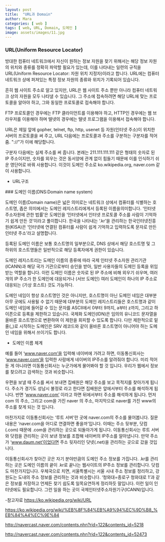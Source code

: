 ```yaml
---
layout: post
title:  "URL과 Domain"
author: Mara
categories: [ web ]
tags: [ web, URL, Domain, 도메인 ]
image: assets/images/11.jpg
---
```


### URL(Uniform Resource Locator)

방대한 컴퓨터 네트워크에서 자신이 원하는 정보 자원을 찾기 위해서는 해당 정보 자원의 위치와 종류를 정확히 파악할 필요가 있는데, 이를 나타내는 일련의 규칙을 URL(Uniform Resource Locator: 자원 위치 지정자)이라고 합니다. URL에는 컴퓨터 네트워크 상에 퍼져있는 특정 정보 자원의 종류와 위치가 기록되어 있습니다.

흔히 웹 사이트 주소로 알고 있지만, URL은 웹 사이트 주소 뿐만 아니라 컴퓨터 네트워크 상의 자원을 모두 나타낼 수 있습니다. 그 주소에 접속하려면 해당 URL에 맞는 프로토콜을 알아야 하고, 그와 동일한 프로토콜로 접속해야 합니다.

FTP 프로토콜인 경우에는 FTP 클라이언트를 이용해야 하고, HTTP인 경우에는 웹 브라우저를 이용해야 하며 텔넷의 경우에는 텔넷 프로그램을 이용해서 접속해야 합니다.

URL은 제일 앞에 gopher, telnet, ftp, http, usenet 등 자원(인터넷 주소)이 위치한 서버의 프로토콜을 써 주고, URL 다음에는 프로토콜과 주소를 구분﻿하는 구분자를 적어줌. "://"가 이에 해당합니다.  

구분자 다음에는 실제 주소를 써 줍니다. 본래는 211.111.111.111 같은 형태의 숫자로 된 IP 주소이지만, 숫자를 외우는 것은 동서양에 관계 없이 힘들기 때문에 이를 인식하기 쉬운 영단어로 바꿔 사용합니다. 이것이 도메인 주소로 ko.wikipedia.org, naver.com 같이 사용합니다.

+ URL구조



​### 도메인 이름(DNS:Domain name system)

도메인 이름(Domain name)은 넓은 의미로는 네트워크 상에서 컴퓨터를 식별하는 호스트명, 좁은 의미에서는 도메인 레지스트리에게서 등록된 이름을​ 의미합니다. ‘인터넷 주소자원에 관한 법률’은 도메인을 ‘인터넷에서 인터넷 프로토콜 주소를 사람이 기억하기 쉽게 만든 것’이라고 풀이합니다. 한국을 나타내는 ‘.kr’을 관리하는 한국인터넷진흥원(KISA)은 ‘인터넷에 연결된 컴퓨터를 사람이 쉽게 기억하고 입력하도록 문자로 만든 인터넷 주소’라고 설명합니다.

등록된 도메인 이름은 보통 호스트명의 일부분으로, DNS 상에서 해당 호스트명 및 그 하위의 호스트명들은 일반적으로 해당 등록자에게 권한이 있습니다.

도메인 레지스트리는 도메인 이름의 종류에 따라 국제 인터넷 주소자원 관리기관(ICANN)과 해당 국가 기관으로부터 승인을 받아, 일반 사용자들의 도메인 등록을 위임받는 역할을 합니다. 이런 도메인 이름은 숫자로 된 IP 주소에 비해 외우기 쉬우며, 여러 개의 IP 주소가 한 도메인에 대응되거나 (서브 도메인) 여러 도메인이 하나의 IP 주소로 대응되는 (가상 호스트) 것도 가능하다.

도메인 네임이 항상 호스트명인 것은 아니지만, 호스트명이 아닌 도메인 네임은 대부분 아무 곳에도 사용될 수 없기 때문에 대부분의 도메인 레지스트리들은 호스트명과 같이 도메인 네임에 들어갈 수 있는 문자를 ASCII에서 0부터 9까지, a부터 z까지, 그리고 하이픈으로 등록을 제한하고 있습니다. 국제화 도메인(IDN)은 임의의 유니코드 문자열을 올바른 호스트명으로 변환하여 이 제한을 회피할 수 있도록 합니다. 다만 제한적으로 밑줄(_)로 시작하는 도메인은 SRV 레코드와 같이 올바른 호스트명이 아니어야 하는 도메인 네임을 위해서 쓰이기도 합니다.​

+ 도메인 이름 체계

예를 들어 ‘www.naver.com’을 입력해 네이버에 가려고 하면, 이동통신회사는 ‘www.naver.com’을 입력한 사람에게 네이버의 IP주소를 알려줘야 합니다. 미리 적어둔 게 아니라면 이동통신회사는 누군가에게 물어봐야 할 것 입니다. 우리가 웹에서 정보를 찾으려고 검색하는 것과 비슷합니다.

우편을 보낼 때 주소를 써서 보내면 집배원은 해당 주소를 보고 목적지를 찾아가게 됩니다. 주소가 경기도 성남시 불정로 라고 한다면 집배원은 앞에서부터 주소를 해석하게 됩니다. 반면 ‘www.naver.com’ 이라고 하면 뒤에서부터 주소를 해석하게 됩니다. 먼저 com 의 주소, 그리고 com을 가진 naver 의 주소, 마지막으로 naver를 가진 www의 주소를 찾게 되는 것 입니다.

마찬가지로 이동통신회사는 ‘루트 서버’란 곳에 naver.com의 주소를 물어봅니다. 질문 내용은 ‘naver.com을 어디로 연결하면 좋을까’입니다. 이때는 주소 뒷부분, 닷컴(.com) 때문에 .com을 관리하는 곳으로 되돌아가게 됩니다. 이동통신회사는 루트 서버와 닷컴을 관리하는 곳이 보낸 정보를 조합해 네이버의 IP주소를 알아냅니다. 만약 주소가 ‘www.daum.net’이었다면 주소 뒷자리인 닷넷(.net)을 관리하는 곳으로 갔을 것입니다.

이동통신회사가 찾아간 곳은 자기 분야만큼의 도메인 주소 정보를 가집니다. .kr를 관리하는 곳은 도메인 이름의 끝이 .kr로 끝나는 웹사이트의 IP주소 정보를 관리합니다. 닷컴도 마찬가지입니다. 우체국으로 치면, 서울특별시는 서울 시내 주소 정보를 정리하고, 강원도는 도내의 주소 정보를 관리하는 것과 비슷합니다. ‘청와대=종로구 청와대로 1’과 같은 정보를 저장하고 언제든 찾기 쉽도록 일목요연하게 정리하듯 말입니다. 이런 일이 인터넷에도 필요합니다. 그런 일을 하는 곳이 국제인터넷주소자원기구(ICANN)입니다.

-참고자료
https://ko.wikipedia.org/wiki/URL

https://ko.wikipedia.org/wiki/%EB%8F%84%EB%A9%94%EC%9D%B8_%EB%84%A4%EC%9E%84

http://navercast.naver.com/contents.nhn?rid=122&contents_id=5218

http://navercast.naver.com/contents.nhn?rid=122&contents_id=52473
